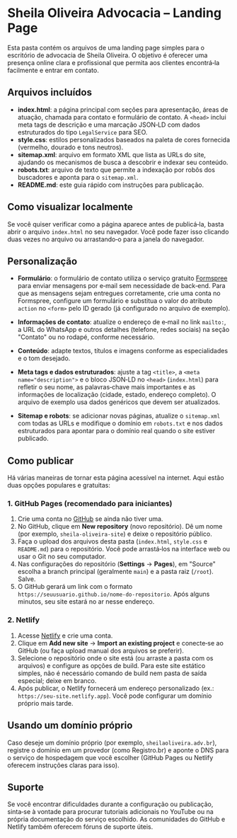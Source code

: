 # Sheila Oliveira Advocacia – Landing Page

Esta pasta contém os arquivos de uma landing page simples para o
escritório de advocacia de Sheila Oliveira. O objetivo é oferecer uma
presença online clara e profissional que permita aos clientes
encontrá‑la facilmente e entrar em contato.

## Arquivos incluídos

- **index.html**: a página principal com seções para apresentação,
  áreas de atuação, chamada para contato e formulário de contato. A
  `<head>` inclui meta tags de descrição e uma marcação JSON‑LD com
  dados estruturados do tipo `LegalService` para SEO.
- **style.css**: estilos personalizados baseados na paleta de cores
  fornecida (vermelho, dourado e tons neutros).
- **sitemap.xml**: arquivo em formato XML que lista as URLs do site,
  ajudando os mecanismos de busca a descobrir e indexar seu conteúdo.
- **robots.txt**: arquivo de texto que permite a indexação por robôs
  dos buscadores e aponta para o `sitemap.xml`.
- **README.md**: este guia rápido com instruções para publicação.

## Como visualizar localmente

Se você quiser verificar como a página aparece antes de publicá‑la,
basta abrir o arquivo `index.html` no seu navegador. Você pode fazer
isso clicando duas vezes no arquivo ou arrastando‑o para a janela do
navegador.

## Personalização

- **Formulário**: o formulário de contato utiliza o serviço gratuito
  [Formspree](https://formspree.io/) para enviar mensagens por e‑mail
  sem necessidade de back‑end. Para que as mensagens sejam entregues
  corretamente, crie uma conta no Formspree, configure um formulário e
  substitua o valor do atributo `action` no `<form>` pelo ID
  gerado (já configurado no arquivo de exemplo).
- **Informações de contato**: atualize o endereço de e‑mail no link
  `mailto:`, a URL do WhatsApp e outros detalhes (telefone, redes
  sociais) na seção "Contato" ou no rodapé, conforme necessário.
- **Conteúdo**: adapte textos, títulos e imagens conforme as
  especialidades e o tom desejado.

- **Meta tags e dados estruturados**: ajuste a tag `<title>`, a
  `<meta name="description">` e o bloco JSON‑LD no `<head>`
  (`index.html`) para refletir o seu nome, as palavras‑chave mais
  importantes e as informações de localização (cidade, estado,
  endereço completo). O arquivo de exemplo usa dados genéricos que
  devem ser atualizados.

- **Sitemap e robots**: se adicionar novas páginas, atualize o
  `sitemap.xml` com todas as URLs e modifique o domínio em
  `robots.txt` e nos dados estruturados para apontar para o domínio
  real quando o site estiver publicado.

## Como publicar

Há várias maneiras de tornar esta página acessível na internet. Aqui
estão duas opções populares e gratuitas:

### 1. GitHub Pages (recomendado para iniciantes)

1. Crie uma conta no [GitHub](https://github.com/) se ainda não
   tiver uma.
2. No GitHub, clique em **New repository** (novo repositório). Dê um
   nome (por exemplo, `sheila-oliveira-site`) e deixe o repositório
   público.
3. Faça o upload dos arquivos desta pasta (`index.html`, `style.css` e
   `README.md`) para o repositório. Você pode arrastá‑los na interface
   web ou usar o Git no seu computador.
4. Nas configurações do repositório (**Settings** → **Pages**), em
   "Source" escolha a branch principal (geralmente `main`) e a pasta
   raiz (`/root`). Salve.
5. O GitHub gerará um link com o formato
   `https://seuusuario.github.io/nome-do-repositorio`. Após alguns
   minutos, seu site estará no ar nesse endereço.

### 2. Netlify

1. Acesse [Netlify](https://www.netlify.com/) e crie uma conta.
2. Clique em **Add new site** → **Import an existing project** e
   conecte‑se ao GitHub (ou faça upload manual dos arquivos se
   preferir).
3. Selecione o repositório onde o site está (ou arraste a pasta com os
   arquivos) e configure as opções de build. Para este site estático
   simples, não é necessário comando de build nem pasta de saída
   especial; deixe em branco.
4. Após publicar, o Netlify fornecerá um endereço personalizado
   (ex.: `https://seu-site.netlify.app`). Você pode configurar um
   domínio próprio mais tarde.

## Usando um domínio próprio

Caso deseje um domínio próprio (por exemplo,
`sheilaoliveira.adv.br`), registre o domínio em um provedor (como
Registro.br) e aponte o DNS para o serviço de hospedagem que você
escolher (GitHub Pages ou Netlify oferecem instruções claras para
isso).

## Suporte

Se você encontrar dificuldades durante a configuração ou publicação,
sinta‑se à vontade para procurar tutoriais adicionais no YouTube ou
na própria documentação do serviço escolhido. As comunidades do
GitHub e Netlify também oferecem fóruns de suporte úteis.